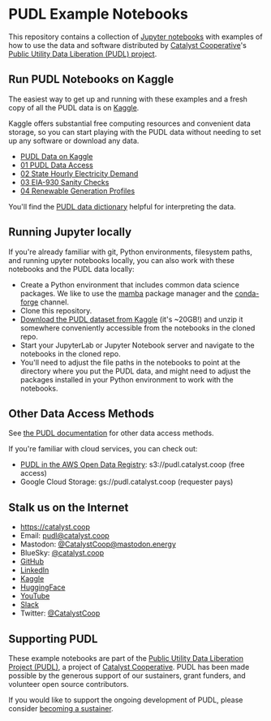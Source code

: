 # PUDL Example Notebooks

This repository contains a collection of
[Jupyter notebooks](https://jupyter.org) with examples of how to use the data
and software distributed by [Catalyst Cooperative](https://catalyst.coop)'s
[Public Utility Data Liberation (PUDL) project](https://github.com/catalyst-cooperative/pudl).

## Run PUDL Notebooks on Kaggle

The easiest way to get up and running with these examples and a fresh copy of all the
PUDL data is on [Kaggle](https://www.kaggle.com).

Kaggle offers substantial free computing resources and convenient data storage, so you
can start playing with the PUDL data without needing to set up any software or download
any data.

- [PUDL Data on Kaggle](https://www.kaggle.com/datasets/catalystcooperative/pudl-project/data)
- [01 PUDL Data Access](https://www.kaggle.com/code/catalystcooperative/01-pudl-data-access)
- [02 State Hourly Electricity Demand](https://www.kaggle.com/code/catalystcooperative/02-state-hourly-electricity-demand)
- [03 EIA-930 Sanity Checks](https://www.kaggle.com/code/catalystcooperative/03-eia-930-sanity-checks)
- [04 Renewable Generation Profiles](https://www.kaggle.com/code/catalystcooperative/04-renewable-generation-profiles)

You'll find the [PUDL data dictionary](https://catalystcoop-pudl.readthedocs.io/en/latest/data_dictionaries/pudl_db.html)
helpful for interpreting the data.

## Running Jupyter locally

If you're already familiar with git, Python environments, filesystem paths, and running
upyter notebooks locally, you can also work with these notebooks and the PUDL data locally:

- Create a Python environment that includes common data science packages. We like to use
  the [mamba](https://github.com/mamba-org/mamba) package manager and the
  [conda-forge](https://conda-forge.org/#about) channel.
- Clone this repository.
- [Download the PUDL dataset from Kaggle](https://www.kaggle.com/datasets/catalystcooperative/pudl-project/download)
  (it's ~20GB!) and unzip it somewhere conveniently accessible from the notebooks in the
  cloned repo.
- Start your JupyterLab or Jupyter Notebook server and navigate to the notebooks in
  the cloned repo.
- You'll need to adjust the file paths in the notebooks to point at the directory where
  you put the PUDL data, and might need to adjust the packages installed in your Python
  environment to work with the notebooks.

## Other Data Access Methods

See [the PUDL documentation](https://catalystcoop-pudl.readthedocs.io/en/latest/data_access.html)
for other data access methods.

If you're familiar with cloud services, you can check out:

- [PUDL in the AWS Open Data Registry](https://registry.opendata.aws/catalyst-cooperative-pudl/):
  s3://pudl.catalyst.coop (free access)
- Google Cloud Storage: gs://pudl.catalyst.coop (requester pays)

## Stalk us on the Internet

- <https://catalyst.coop>
- Email: [pudl@catalyst.coop](mailto:pudl@catalyst.coop)
- Mastodon: [@CatalystCoop@mastodon.energy](https://mastodon.energy/@CatalystCoop)
- BlueSky: [@catalyst.coop](https://bsky.app/profile/catalyst.coop)
- [GitHub](https://github.com/catalyst-cooperative)
- [LinkedIn](https://linkedin.com/company/catalyst-cooperative)
- [Kaggle](https://www.kaggle.com/catalystcooperative)
- [HuggingFace](https://huggingface.co/catalystcooperative)
- [YouTube](https://youtube.com/@CatalystCooperative)
- [Slack](https://join.slack.com/t/catalystcooperative/shared_invite/zt-2yg1v2sb7-GsoGlA9Ojc_LCJ00vPWKbQ)
- Twitter: [@CatalystCoop](https://twitter.com/CatalystCoop)

## Supporting PUDL

These example notebooks are part of the
[Public Utility Data Liberation Project (PUDL)](https://github.com/catalyst-cooperative/pudl),
a project of [Catalyst Cooperative](https://catalyst.coop). PUDL has been made possible
by the generous support of our sustainers, grant funders, and volunteer open source
contributors.

If you would like to support the ongoing development of PUDL, please consider
[becoming a sustainer](https://opencollective.com/pudl).
